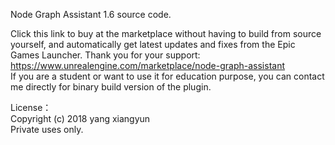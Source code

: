 Node Graph Assistant 1.6 source code.

Click this link to buy at the marketplace without having to build from source yourself, and automatically get latest updates and fixes from the Epic Games Launcher. Thank you for your support:
https://www.unrealengine.com/marketplace/node-graph-assistant  
If you are a student or want to use it for education purpose, you can contact me directly for binary build version of the plugin.

License：  
Copyright (c) 2018 yang xiangyun  
Private uses only.
